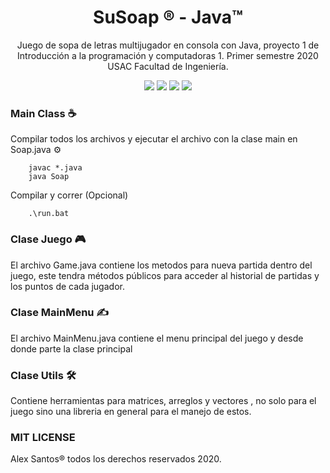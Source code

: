 <div  align="center">
	<h1>SuSoap ® - Java™</h1>
	<p>Juego de sopa de letras multijugador en consola con Java, proyecto 1 de Introducción a la programación y computadoras 1. Primer semestre 2020 USAC Facultad de Ingeniería.</p>
	<img  src="https://img.shields.io/badge/complete-95%25-green"/>
	<img src="https://img.shields.io/github/license/alexsan-dev/SuSoap"/>
	<img src="https://img.shields.io/badge/version-0.87-blue"/>
	<img src="https://img.shields.io/badge/package-official-blue"/>
</div>

### Main Class ☕️
Compilar todos los archivos y ejecutar el archivo con la clase main en Soap.java ⚙️

```
    javac *.java
    java Soap
```

Compilar y correr (Opcional)

```
    .\run.bat
```

### Clase Juego 🎮
El archivo Game.java contiene los metodos para nueva partida dentro del juego, este tendra métodos públicos para acceder al historial de partidas y los puntos de cada jugador.

### Clase MainMenu ✍️
El archivo MainMenu.java contiene el menu principal del juego y desde donde parte la clase principal

### Clase Utils 🛠
Contiene herramientas para matrices, arreglos y vectores , no solo para el juego sino una libreria en general para el manejo de estos.

### MIT LICENSE
Alex Santos® todos los derechos reservados 2020.
